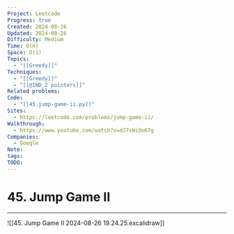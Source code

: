 ```yaml
---
Project: Leetcode
Progress: true
Created: 2024-08-26
Updated: 2024-08-26
Difficulty: Medium
Time: O(n)
Space: O(1)
Topics:
  - "[[Greedy]]"
Techniques:
  - "[[Greedy]]"
  - "[[@IND_2 pointers]]"
Related problems: 
Code:
  - "[[45.jump-game-ii.py]]"
Sites:
  - https://leetcode.com/problems/jump-game-ii/
Walkthrough:
  - https://www.youtube.com/watch?v=dJ7sWiOoK7g
Companies:
  - Google
Note: 
tags: 
TODO: 
---
```

# 45. Jump Game II
---
![[45. Jump Game II 2024-08-26 19.24.25.excalidraw]]